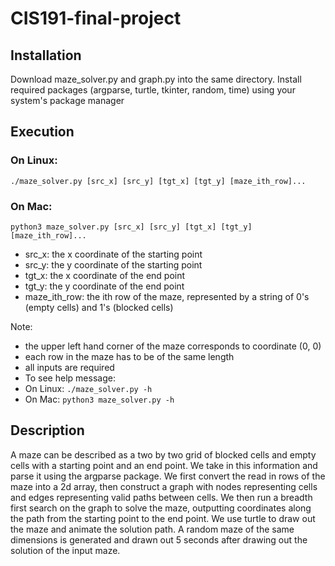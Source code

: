 ﻿# CIS191-final-project
## Installation
Download maze_solver.py and graph.py into the same directory. Install required packages (argparse, turtle, tkinter, random, time) using your system's package manager

## Execution
### On Linux:
`./maze_solver.py [src_x] [src_y] [tgt_x] [tgt_y] [maze_ith_row]...`
### On Mac:
`python3 maze_solver.py [src_x] [src_y] [tgt_x] [tgt_y] [maze_ith_row]...`
<ul>
  <li> src_x: the x coordinate of the starting point </li>
  <li> src_y: the y coordinate of the starting point </li>
  <li> tgt_x: the x coordinate of the end point </li>
  <li> tgt_y: the y coordinate of the end point </li>
  <li> maze_ith_row: the ith row of the maze, represented by a string of 0's (empty cells) and 1's (blocked cells)
</ul>
Note:
<ul>
  <li> the upper left hand corner of the maze corresponds to coordinate (0, 0)</li>
  <li> each row in the maze has to be of the same length </li>
  <li> all inputs are required </li>
  <li> To see help message: </li>
  <li> On Linux: <code>./maze_solver.py -h</code> </li>
  <li> On Mac: <code>python3 maze_solver.py -h</code> </li>
</ul>

## Description
A maze can be described as a two by two grid of blocked cells and empty cells with a starting point and an end point. We take in this information and parse it using the argparse package. We first convert the read in rows of the maze into a 2d array, then construct a graph with nodes representing cells and edges representing valid paths between cells. We then run a breadth first search on the graph to solve the maze, outputting coordinates along the path from the starting point to the end point. We use turtle to draw out the maze and animate the solution path. A random maze of the same dimensions is generated and drawn out 5 seconds after drawing out the solution of the input maze. 

